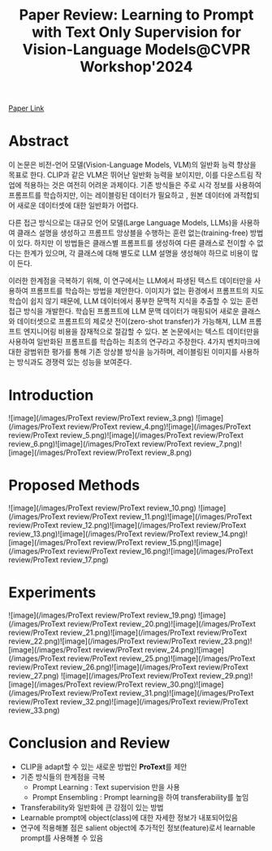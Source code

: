 ﻿---
layout: post
title: "26. Paper Review: Learning to Prompt with Text Only Supervision for Vision-Language Models@CVPR Workshop'2024"
# date: 2016-06-19 10:00:00 +0900
categories: review
# tags: [LSTM, Anomaly Detection, ICML, Deep Learning]
---
[Paper Link](https://arxiv.org/pdf/2401.02418)

# Abstract
이 논문은 비전-언어 모델(Vision-Language Models, VLM)의 일반화 능력 향상을 목표로 한다. CLIP과 같은 VLM은 뛰어난 일반화 능력을 보이지만, 이를 다운스트림 작업에 적용하는 것은 여전히 어려운 과제이다. 기존 방식들은 주로 시각 정보를 사용하여 프롬프트를 학습하지만, 이는 레이블링된 데이터가 필요하고 , 원본 데이터에 과적합되어 새로운 데이터셋에 대한 일반화가 어렵다.

다른 접근 방식으로는 대규모 언어 모델(Large Language Models, LLMs)을 사용하여 클래스 설명을 생성하고 프롬프트 앙상블을 수행하는 훈련 없는(training-free) 방법이 있다. 하지만 이 방법들은 클래스별 프롬프트를 생성하여 다른 클래스로 전이할 수 없다는 한계가 있으며, 각 클래스에 대해 별도로 LLM 설명을 생성해야 하므로 비용이 많이 든다.

이러한 한계점을 극복하기 위해, 이 연구에서는 LLM에서 파생된 텍스트 데이터만을 사용하여 프롬프트를 학습하는 방법을 제안한다. 이미지가 없는 환경에서 프롬프트의 지도 학습이 쉽지 않기 때문에, LLM 데이터에서 풍부한 문맥적 지식을 추출할 수 있는 훈련 접근 방식을 개발한다. 학습된 프롬프트에 LLM 문맥 데이터가 매핑되어 새로운 클래스와 데이터셋으로 프롬프트의 제로샷 전이(zero-shot transfer)가 가능해져, LLM 프롬프트 엔지니어링 비용을 잠재적으로 절감할 수 있다. 본 논문에서는 텍스트 데이터만을 사용하여 일반화된 프롬프트를 학습하는 최초의 연구라고 주장한다. 4가지 벤치마크에 대한 광범위한 평가를 통해 기존 앙상블 방식을 능가하며, 레이블링된 이미지를 사용하는 방식과도 경쟁력 있는 성능을 보여준다.

# Introduction
![image](/images/ProText review/ProText review_3.png)
![image](/images/ProText review/ProText review_4.png)![image](/images/ProText review/ProText review_5.png)![image](/images/ProText review/ProText review_6.png)![image](/images/ProText review/ProText review_7.png)![image](/images/ProText review/ProText review_8.png)

# Proposed Methods
![image](/images/ProText review/ProText review_10.png)
![image](/images/ProText review/ProText review_11.png)![image](/images/ProText review/ProText review_12.png)![image](/images/ProText review/ProText review_13.png)![image](/images/ProText review/ProText review_14.png)![image](/images/ProText review/ProText review_15.png)![image](/images/ProText review/ProText review_16.png)![image](/images/ProText review/ProText review_17.png)

# Experiments
![image](/images/ProText review/ProText review_19.png)
![image](/images/ProText review/ProText review_20.png)![image](/images/ProText review/ProText review_21.png)![image](/images/ProText review/ProText review_22.png)![image](/images/ProText review/ProText review_23.png)![image](/images/ProText review/ProText review_24.png)![image](/images/ProText review/ProText review_25.png)![image](/images/ProText review/ProText review_26.png)![image](/images/ProText review/ProText review_27.png)
![image](/images/ProText review/ProText review_29.png)![image](/images/ProText review/ProText review_30.png)![image](/images/ProText review/ProText review_31.png)![image](/images/ProText review/ProText review_32.png)![image](/images/ProText review/ProText review_33.png)

# Conclusion and Review
* CLIP을 adapt할 수 있는 새로운 방법인 **ProText**를 제안
* 기존 방식들의 한계점을 극복
	* Prompt Learning : Text supervision 만을 사용
	* Prompt Ensembling : Prompt learning을 하여 transferability를 높임
* Transferability와 일반화에 큰 강점이 있는 방법
* Learnable prompt에 object(class)에 대한 자세한 정보가 내포되어있음
* 연구에 적용해볼 점은 salient object에 추가적인 정보(feature)로서 learnable prompt를 사용해볼 수 있음
